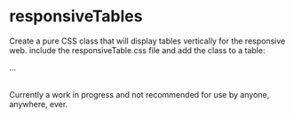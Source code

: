 # responsiveTables
Create a pure CSS class that will display tables vertically for the responsive web.
include the responsiveTable.css file
and add the class to a table:

<table class="responsiveTable">
  ...
</table>


Currently a work in progress and not recommended for use by anyone, anywhere, ever. 


